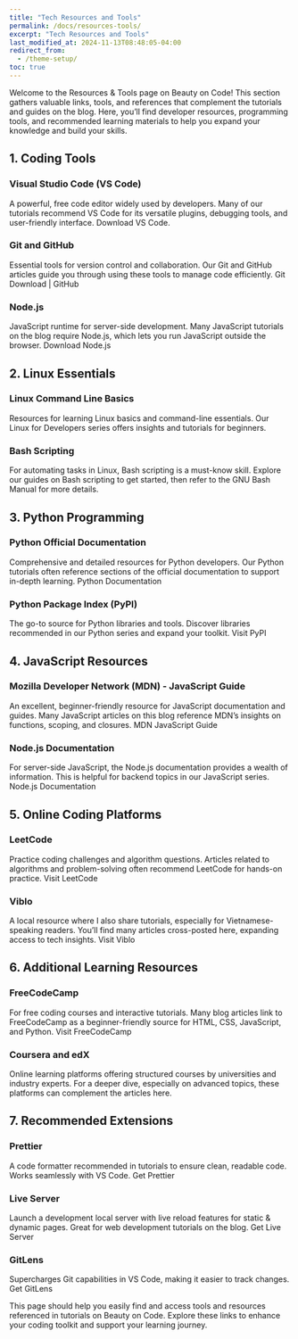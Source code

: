 ```yaml
---
title: "Tech Resources and Tools"
permalink: /docs/resources-tools/
excerpt: "Tech Resources and Tools"
last_modified_at: 2024-11-13T08:48:05-04:00
redirect_from:
  - /theme-setup/
toc: true
---
```


Welcome to the Resources & Tools page on Beauty on Code!
This section gathers valuable links, tools, and references that complement the tutorials and guides on the blog. Here, you’ll find developer resources, programming tools, and recommended learning materials to help you expand your knowledge and build your skills.

## 1. Coding Tools
### Visual Studio Code (VS Code)
A powerful, free code editor widely used by developers. Many of our tutorials recommend VS Code for its versatile plugins, debugging tools, and user-friendly interface. Download VS Code.

### Git and GitHub
Essential tools for version control and collaboration. Our Git and GitHub articles guide you through using these tools to manage code efficiently. Git Download | GitHub

### Node.js
JavaScript runtime for server-side development. Many JavaScript tutorials on the blog require Node.js, which lets you run JavaScript outside the browser. Download Node.js

## 2. Linux Essentials
### Linux Command Line Basics
Resources for learning Linux basics and command-line essentials. Our Linux for Developers series offers insights and tutorials for beginners.

### Bash Scripting
For automating tasks in Linux, Bash scripting is a must-know skill. Explore our guides on Bash scripting to get started, then refer to the GNU Bash Manual for more details.

## 3. Python Programming
### Python Official Documentation
Comprehensive and detailed resources for Python developers. Our Python tutorials often reference sections of the official documentation to support in-depth learning. Python Documentation

### Python Package Index (PyPI)
The go-to source for Python libraries and tools. Discover libraries recommended in our Python series and expand your toolkit. Visit PyPI

## 4. JavaScript Resources
### Mozilla Developer Network (MDN) - JavaScript Guide
An excellent, beginner-friendly resource for JavaScript documentation and guides. Many JavaScript articles on this blog reference MDN’s insights on functions, scoping, and closures. MDN JavaScript Guide

### Node.js Documentation
For server-side JavaScript, the Node.js documentation provides a wealth of information. This is helpful for backend topics in our JavaScript series. Node.js Documentation

## 5. Online Coding Platforms
### LeetCode
Practice coding challenges and algorithm questions. Articles related to algorithms and problem-solving often recommend LeetCode for hands-on practice. Visit LeetCode

### Viblo
A local resource where I also share tutorials, especially for Vietnamese-speaking readers. You’ll find many articles cross-posted here, expanding access to tech insights. Visit Viblo

## 6. Additional Learning Resources
### FreeCodeCamp
For free coding courses and interactive tutorials. Many blog articles link to FreeCodeCamp as a beginner-friendly source for HTML, CSS, JavaScript, and Python. Visit FreeCodeCamp

### Coursera and edX
Online learning platforms offering structured courses by universities and industry experts. For a deeper dive, especially on advanced topics, these platforms can complement the articles here.

## 7. Recommended Extensions
### Prettier
A code formatter recommended in tutorials to ensure clean, readable code. Works seamlessly with VS Code. Get Prettier

### Live Server
Launch a development local server with live reload features for static & dynamic pages. Great for web development tutorials on the blog. Get Live Server

### GitLens
Supercharges Git capabilities in VS Code, making it easier to track changes. Get GitLens

This page should help you easily find and access tools and resources referenced in tutorials on Beauty on Code. Explore these links to enhance your coding toolkit and support your learning journey.


